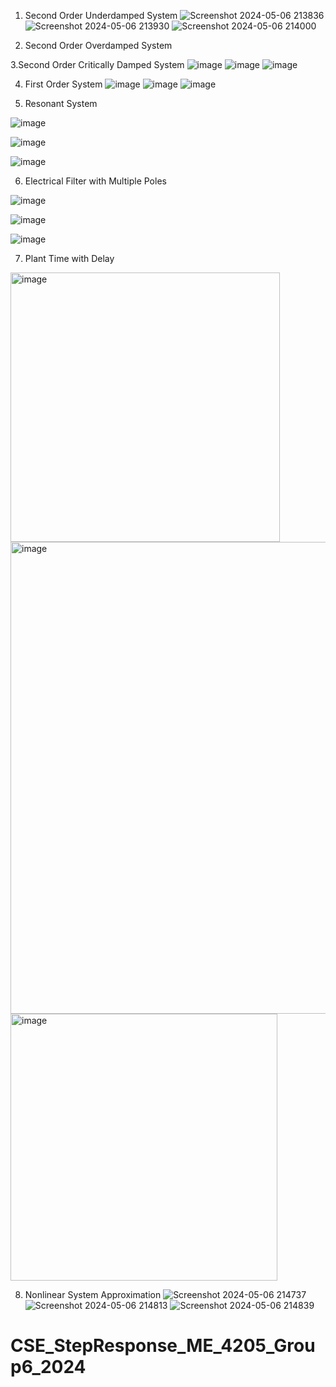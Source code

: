 1. Second Order Underdamped System
  ![Screenshot 2024-05-06 213836](https://github.com/hannahsuzette/CSE_StepResponse_ME_4205_Group6_2024/assets/159043076/c5c58d8d-8efe-4f67-abe0-5f8dbea1bec3)
  ![Screenshot 2024-05-06 213930](https://github.com/hannahsuzette/CSE_StepResponse_ME_4205_Group6_2024/assets/159043076/a7522289-b89c-488d-bf9a-6337d9cf17ce)
  ![Screenshot 2024-05-06 214000](https://github.com/hannahsuzette/CSE_StepResponse_ME_4205_Group6_2024/assets/159043076/41fb98f6-504c-42eb-9814-1d7465362ccc)

2. Second Order Overdamped System


3.Second Order Critically Damped System
![image](https://github.com/hannahsuzette/CSE_StepResponse_ME_4205_Group6_2024/assets/91923863/c51ee45f-3566-4d40-a6fd-c30546eb4f01)
![image](https://github.com/hannahsuzette/CSE_StepResponse_ME_4205_Group6_2024/assets/91923863/5b1b963c-53b9-4993-a304-32510037ed19)
![image](https://github.com/hannahsuzette/CSE_StepResponse_ME_4205_Group6_2024/assets/91923863/b5f6292e-89c8-4c60-a985-21f59c615f17)

4. First Order System
   ![image](https://github.com/hannahsuzette/CSE_StepResponse_ME_4205_Group6_2024/assets/91923863/20febd7d-a32f-4f47-868c-220a146eac25)
   ![image](https://github.com/hannahsuzette/CSE_StepResponse_ME_4205_Group6_2024/assets/91923863/486efdc3-d12d-4916-a28b-2410da878396)
   ![image](https://github.com/hannahsuzette/CSE_StepResponse_ME_4205_Group6_2024/assets/91923863/498d2db7-3f70-4152-a5b9-a271a0e43ba3)

5. Resonant System

![image](https://github.com/hannahsuzette/CSE_StepResponse_ME_4205_Group6_2024/assets/161543991/5765f1cc-a775-4faa-b35c-a63df1c6ff0e)

![image](https://github.com/hannahsuzette/CSE_StepResponse_ME_4205_Group6_2024/assets/161543991/82667618-4ec0-454e-b903-0a374aa8512b)

![image](https://github.com/hannahsuzette/CSE_StepResponse_ME_4205_Group6_2024/assets/161543991/bac25c42-c486-4390-89c2-2fc2f7d524a9)

6. Electrical Filter with Multiple Poles

![image](https://github.com/hannahsuzette/CSE_StepResponse_ME_4205_Group6_2024/assets/161543991/148b0873-f0c0-4c58-913b-e340a98f30c2)

![image](https://github.com/hannahsuzette/CSE_StepResponse_ME_4205_Group6_2024/assets/161543991/738cb6fd-e4ba-40b2-9ffe-caa5243e7060)

![image](https://github.com/hannahsuzette/CSE_StepResponse_ME_4205_Group6_2024/assets/161543991/8338f04b-f288-4fe3-8363-1ecf3c9df85b)

7. Plant Time with Delay
<img width="431" alt="image" src="https://github.com/hannahsuzette/CSE_StepResponse_ME_4205_Group6_2024/assets/159096382/5e7f324c-cd89-485b-bb95-8d8aa62e2e0d">
<img width="755" alt="image" src="https://github.com/hannahsuzette/CSE_StepResponse_ME_4205_Group6_2024/assets/159096382/e633c23e-4439-4b9d-bae1-2df0a1fd0f23">
<img width="427" alt="image" src="https://github.com/hannahsuzette/CSE_StepResponse_ME_4205_Group6_2024/assets/159096382/92b925a6-86e5-4a37-87ef-2b510e8df926">

8. Nonlinear System Approximation
![Screenshot 2024-05-06 214737](https://github.com/hannahsuzette/CSE_StepResponse_ME_4205_Group6_2024/assets/159043076/11fb63cc-4d31-4955-b564-e4109d423176)
![Screenshot 2024-05-06 214813](https://github.com/hannahsuzette/CSE_StepResponse_ME_4205_Group6_2024/assets/159043076/c7c3c267-38f8-46ed-8b3a-1a127046b13c)
![Screenshot 2024-05-06 214839](https://github.com/hannahsuzette/CSE_StepResponse_ME_4205_Group6_2024/assets/159043076/051d4a9a-780a-4b85-9ce2-f3f9a4979c75)







# CSE_StepResponse_ME_4205_Group6_2024
